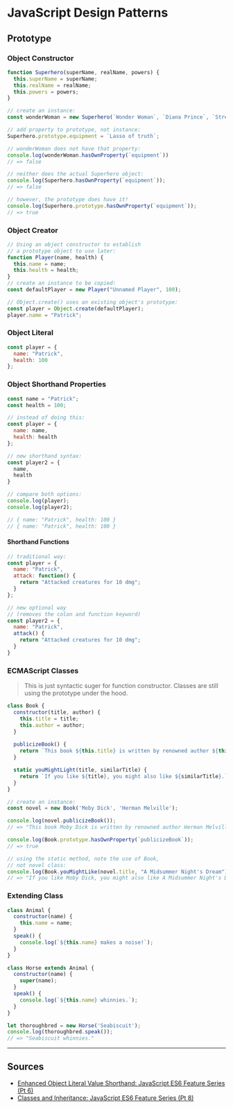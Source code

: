# JavaScript Design Patterns

## Prototype

### Object Constructor

```js
function Superhero(superName, realName, powers) {
  this.superName = superName;
  this.realName = realName;
  this.powers = powers;
}

// create an instance:
const wonderWoman = new Superhero(`Wonder Woman`, `Diana Prince`, `Strength and flight`);

// add property to prototype, not instance:
Superhero.prototype.equipment = `Lasso of truth`;

// wonderWoman does not have that property:
console.log(wonderWoman.hasOwnProperty(`equipment`))
// => false

// neither does the actual Superhero object:
console.log(Superhero.hasOwnProperty(`equipment`));
// => false

// however, the prototype does have it!
console.log(Superhero.prototype.hasOwnProperty(`equipment`));
// => true
```

### Object Creator

```js
// Using an object constructor to establish
// a prototype object to use later:
function Player(name, health) {
  this.name = name;
  this.health = health;
}
// create an instance to be copied:
const defaultPlayer = new Player("Unnamed Player", 100);

// Object.create() uses an existing object's prototype:
const player = Object.create(defaultPlayer);
player.name = "Patrick";
```

### Object Literal

```js
const player = {
  name: "Patrick",
  health: 100
};
```

### Object Shorthand Properties

```js
const name = "Patrick";
const health = 100;

// instead of doing this:
const player = {
  name: name,
  health: health
};

// new shorthand syntax:
const player2 = {
  name,
  health
}

// compare both options:
console.log(player);
console.log(player2);

// { name: "Patrick", health: 100 }
// { name: "Patrick", health: 100 }
```

#### Shorthand Functions

```js
// traditional way:
const player = {
  name: "Patrick",
  attack: function() {
    return "Attacked creatures for 10 dmg";
  }
};

// new optional way 
// (removes the colon and function keyword)
const player2 = {
  name: "Patrick",
  attack() {
    return "Attacked creatures for 10 dmg";
  }
}
```

### ECMAScript Classes

> This is just syntactic suger for function constructor. Classes are still using the prototype under the hood.

```js
class Book {
  constructor(title, author) {
    this.title = title;
    this.author = author;
  }
  
  publicizeBook() {
    return `This book ${this.title} is written by renowned author ${this.author}.`;
  }

  static youMightLight(title, similarTitle) {
    return `If you like ${title}, you might also like ${similarTitle}.`;
  }
}

// create an instance:
const novel = new Book('Moby Dick', 'Herman Melville');

console.log(novel.publicizeBook());
// => "This book Moby Dick is written by renowned author Herman Melville"

console.log(Book.prototype.hasOwnProperty(`publicizeBook`));
// => true

// using the static method, note the use of Book,
// not novel class:
console.log(Book.youMightLike(novel.title, "A Midsummer Night's Dream"));
// => "If you like Moby Dick, you might also like A Midsummer Night's Dream."
```

### Extending Class

```js
class Animal {
  constructor(name) {
    this.name = name;
  }
  speak() {
    console.log(`${this.name} makes a noise!`);
  }
}

class Horse extends Animal {
  constructor(name) {
    super(name);
  }
  speak() {
    console.log(`${this.name} whinnies.`);
  }
}

let thoroughbred = new Horse('Seabiscuit');
console.log(thoroughbred.speak());
// => "Seabiscuit whinnies."
```

-----

## Sources

- [Enhanced Object Literal Value Shorthand: JavaScript ES6 Feature Series (Pt 6)](https://itnext.io/enhanced-object-literal-value-shorthand-javascript-es6-feature-series-pt-6-e00dfdc24f64)
- [Classes and Inheritance: JavaScript ES6 Feature Series (Pt 8)](https://itnext.io/classes-and-inheritance-javascript-es6-feature-series-part-8-4a81fa3adf0f)
